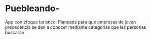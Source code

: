 # Puebleando-
App con efoque turistico. Planeada para que empresas de joven precedencia se den a conocer mediante categorías que las personas buscaran
